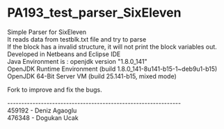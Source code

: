 # PA193_test_parser_SixEleven <br />

Simple Parser for SixEleven <br />
It reads data from testblk.txt file and try to parse <br />
If the block has a invalid structure, it will not print the block variables out. <br />
Developed in Netbeans and Eclipse IDE <br />
Java Environment is : openjdk version "1.8.0_141" <br />
		      OpenJDK Runtime Environment (build 1.8.0_141-8u141-b15-1~deb9u1-b15) <br />
                      OpenJDK 64-Bit Server VM (build 25.141-b15, mixed mode) <br />

Fork to improve and fix the bugs. <br />


-------------------------------------------------------------- <br />
459192 - Deniz Agaoglu <br />
476348 - Dogukan Ucak



